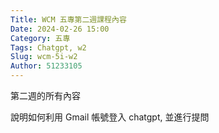 ```yaml
---
Title: WCM 五專第二週課程內容
Date: 2024-02-26 15:00
Category: 五專
Tags: Chatgpt, w2
Slug: wcm-5i-w2
Author: 51233105
---
```


第二週的所有內容

<!-- PELICAN_END_SUMMARY -->

說明如何利用 Gmail 帳號登入 chatgpt, 並進行提問
